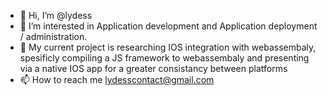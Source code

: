 - 👋 Hi, I’m @lydess
- 👀 I’m interested in Application development and Application deployment / administration.
- 🌱 My current project is researching IOS integration with webassembaly, spesificly compiling a JS framework to webassembaly and presenting via a native IOS app for a greater           consistancy between platforms
- 📫 How to reach me lydesscontact@gmail.com

<!---
lydess/lydess is a ✨ special ✨ repository because its `README.md` (this file) appears on your GitHub profile.
You can click the Preview link to take a look at your changes.
--->
